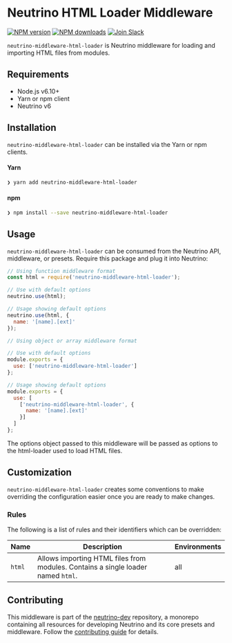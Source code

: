 # Neutrino HTML Loader Middleware
[![NPM version][npm-image]][npm-url] [![NPM downloads][npm-downloads]][npm-url] [![Join Slack][slack-image]][slack-url]

`neutrino-middleware-html-loader` is Neutrino middleware for loading and importing HTML files from modules.

## Requirements

- Node.js v6.10+
- Yarn or npm client
- Neutrino v6

## Installation

`neutrino-middleware-html-loader` can be installed via the Yarn or npm clients.

#### Yarn

```bash
❯ yarn add neutrino-middleware-html-loader
```

#### npm

```bash
❯ npm install --save neutrino-middleware-html-loader
```

## Usage

`neutrino-middleware-html-loader` can be consumed from the Neutrino API, middleware, or presets. Require this package
and plug it into Neutrino:

```js
// Using function middleware format
const html = require('neutrino-middleware-html-loader');

// Use with default options
neutrino.use(html);

// Usage showing default options
neutrino.use(html, {
  name: '[name].[ext]'
});
```

```js
// Using object or array middleware format

// Use with default options
module.exports = {
  use: ['neutrino-middleware-html-loader']
};

// Usage showing default options
module.exports = {
  use: [
    ['neutrino-middleware-html-loader', {
      name: '[name].[ext]'
    }]
  ]
};
```

The options object passed to this middleware will be passed as options to the html-loader used to load HTML files.

## Customization

`neutrino-middleware-html-loader` creates some conventions to make overriding the configuration easier once you are
ready to make changes.

### Rules

The following is a list of rules and their identifiers which can be overridden:

| Name | Description | Environments |
| ---- | ----------- | ------------ |
| `html` | Allows importing HTML files from modules. Contains a single loader named `html`. | all |

## Contributing

This middleware is part of the [neutrino-dev](https://github.com/mozilla-neutrino/neutrino-dev) repository, a monorepo
containing all resources for developing Neutrino and its core presets and middleware. Follow the
[contributing guide](../../contributing/README.md) for details.

[npm-image]: https://img.shields.io/npm/v/neutrino-middleware-html-loader.svg
[npm-downloads]: https://img.shields.io/npm/dt/neutrino-middleware-html-loader.svg
[npm-url]: https://npmjs.org/package/neutrino-middleware-html-loader
[slack-image]: https://neutrino-slack.herokuapp.com/badge.svg
[slack-url]: https://neutrino-slack.herokuapp.com/
